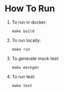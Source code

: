 
# How To Run
1. To run in docker:
    ```
    make build
    ```
2. To run locally:
    ```
    make run
    ```
3. To generate mock test:
    ```
    make mockgen
    ```
4. To run test:
    ```
    make test
    ```